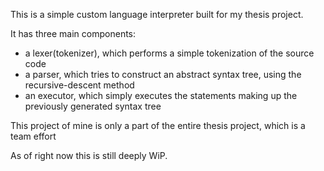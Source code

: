 This is a simple custom language interpreter built for my thesis project.

It has three main components:
- a lexer(tokenizer), which performs a simple tokenization of the source code
- a parser, which tries to construct an abstract syntax tree, using the recursive-descent method
- an executor, which simply executes the statements making up the previously generated syntax tree


This project of mine is only a part of the entire thesis project, which is a team effort


As of right now this is still deeply WiP.
